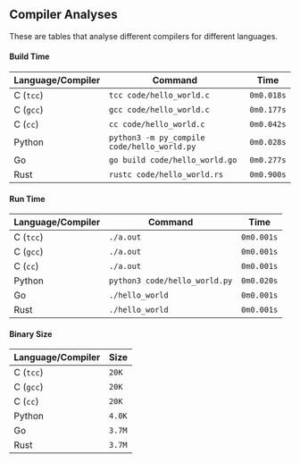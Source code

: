 ## Compiler Analyses

<!-- Please edit the `README.md.tmpl` file instead of the `README.md` -->

These are tables that analyse different compilers for different languages.

#### Build Time

|Language/Compiler|Command|Time|
|-----------------|-------|----|
|C (`tcc`)|`tcc code/hello_world.c`|`0m0.018s`|
|C (`gcc`)|`gcc code/hello_world.c`|`0m0.177s`|
|C (`cc`)|`cc code/hello_world.c`|`0m0.042s`|
|Python|`python3 -m py_compile code/hello_world.py`|`0m0.028s`|
|Go|`go build code/hello_world.go`|`0m0.277s`|
|Rust|`rustc code/hello_world.rs`|`0m0.900s`|

#### Run Time

|Language/Compiler|Command|Time|
|-----------------|-------|----|
|C (`tcc`)|`./a.out`|`0m0.001s`|
|C (`gcc`)|`./a.out`|`0m0.001s`|
|C (`cc`)|`./a.out`|`0m0.001s`|
|Python|`python3 code/hello_world.py`|`0m0.020s`|
|Go|`./hello_world`|`0m0.001s`|
|Rust|`./hello_world`|`0m0.001s`|

#### Binary Size

|Language/Compiler|Size|
|-----------------|----|
|C (`tcc`)|`20K`|
|C (`gcc`)|`20K`|
|C (`cc`)|`20K`|
|Python|`4.0K`|
|Go|`3.7M`|
|Rust|`3.7M`|
